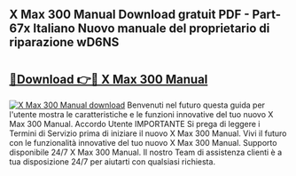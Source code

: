 ## X Max 300 Manual Download gratuit PDF - Part-67x Italiano Nuovo manuale del proprietario di riparazione wD6NS

# <h2><a href="http://dfbaki.blite.top/?on=X+Max+300+Manual">🔗Download 👉🔴 X Max 300 Manual</a></h2>

[![X Max 300 Manual download](https://i.imgur.com/lujVjoI.png)](http://dfbaki.blite.top/?on=X+Max+300+Manual)
Benvenuti nel futuro questa guida per l'utente mostra le caratteristiche e le funzioni innovative del tuo nuovo X Max 300 Manual. Accordo Utente IMPORTANTE Si prega di leggere i Termini di Servizio prima di iniziare il nuovo X Max 300 Manual. Vivi il futuro con le funzionalità innovative del tuo nuovo X Max 300 Manual. Supporto disponibile 24/7 X Max 300 Manual. Il nostro Team di assistenza clienti è a tua disposizione 24/7 per aiutarti con qualsiasi richiesta.
